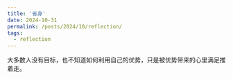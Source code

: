 ```yaml
---
title: '省身'
date: 2024-10-31
permalink: /posts/2024/10/reflection/
tags:
  - reflection
---
```


大多数人没有目标，也不知道如何利用自己的优势，只是被优势带来的心里满足推着走。